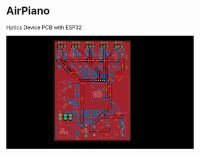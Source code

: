 # AirPiano

Hptics Device PCB with ESP32


![PCB](https://github.com/m12watanabe1a/AirPiano/blob/master/circ.png)
